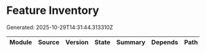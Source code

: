 # Feature Inventory
Generated: 2025-10-29T14:31:44.313310Z

| Module | Source | Version | State | Summary | Depends | Path |
|---|---|---|---|---|---|---|
